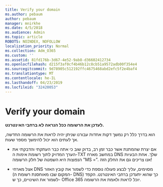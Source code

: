 ```yaml
---
title: Verify your domain
ms.author: pebaum
author: pebaum
manager: mnirkhe
ms.date: 4/5/2018
ms.audience: Admin
ms.topic: article
ROBOTS: NOINDEX, NOFOLLOW
localization_priority: Normal
ms.collection: Adm_O365
ms.custom: ''
ms.assetid: 81fd176b-3d67-4e52-9ab8-d36602412734
ms.openlocfilehash: d215f3af0cf4b46b12c8cb51a9572adb00f354e4
ms.sourcegitcommit: 9d78905c512192ffc4675468abd2efc5f2e4baf4
ms.translationtype: MT
ms.contentlocale: he-IL
ms.lasthandoff: 04/23/2019
ms.locfileid: "32420053"
---
```

# <a name="verify-your-domain"></a>Verify your domain

 **לעדכן את הרשומה ככל הנראה לא ברחבי האינטרנט.**
  
הוא בדרך כלל רק נמשך דקות אחדות עבורנו שניתן יהיה לראות את הרשומה החדשה, אך לעתים הוא יכול להימשך מספר שעות. 
  
- אם יצרת שהמתנת אשר כבר זמן רב, בדוק שוב כי אתה כבר העתקתי והדבקתי את הערך המדויק לתוך רשומת אימות ה-TXT במחשב מארח DNS שלך. אחת הבעיות הנפוצות היא השמטה של חלק הרשומה "‎MS =‎". אנו צריכים גם את החלק הזה!
    
- אצל מארחי DNS מסוימים, עליך לבצע פעולה נוספת כדי לשמור את קובץ האזור (המקום שבו מאוחסנת רשומת ה- DNS) כך שהוא יתעדכן ברחבי האינטרנט. הקפד לשמור את השינויים, כך ש- Office 365 יוכל לראות ולאמת את הרשומה.
    

